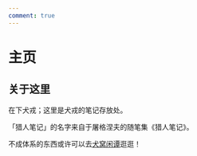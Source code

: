 ```yaml
---
comment: true
---
```


# 主页

<!-- 

> 我们都是活生生的人，从小就被不由自主地教导用最小的付出获得最大的得到，经常会忘记我们究竟要的是什么。我承认我完美主义，但我想每个人心中都有那一份求知的渴望和对真理的向往；「大学」的灵魂也就在于超越世俗，超越时代的纯真和理想——我们不是要讨好企业的毕业生，而是要寻找改变世界的力量。
>
> <p style="text-align: right">—— 蒋炎岩</p>

> 这种「只要不影响我现在 survive，就不要紧」的想法其实非常的利己和短视：你在专业上的技不如人，迟早有一天会找上来，会影响到你个人职业生涯的长远的发展。教育除了知识的记忆之外，更本质的是能力的训练，即所谓的 training；而但凡 training 就必须克服一定的难度，否则你就是在做重复劳动，能力也不会有改变。如果遇到难度就选择退缩，或者让别人来替你克服本该由你自己克服的难度，等于是自动放弃了获得 training 的机会；而这，其实是大学专业教育最宝贵的部分。
>
> <p style="text-align: right">—— Etone</p>


> 大家在学习的过程中会遇到各种各样的问题，伴随而来的可能还会有相当程度的挫败感和焦虑感，这些是大家或多或少都会经历的。因此我们计划在培养学生们的技术水平和科研能力之外，更重要的是教会大家如何用一种平常心去对待这些问题：当我们去做难度大且有意义的事情时，不好解决的问题必然是客观存在的，当然解决问题的方法也是一定存在的。既然问题和解决方法都始终存在，我们何必殚精竭虑地自怨自艾呢？取而代之的是，我们应该放平心态且对自己充满自信，努力从一次次失败中总结经验。通过几次正向反馈，大家不仅能收获满满的成就感，心理素质也会得到很好的锤炼。

<br/>

> 不要忘了对学习新事物的热爱 :)
>
> <p style="text-align: right">—— c7w</p>

-->

## 关于这里

在下犬戎；这里是犬戎的笔记存放处。

「猎人笔记」的名字来自于屠格涅夫的随笔集《猎人笔记》。

不成体系的东西或许可以去[犬窝闲谭](https://inuebisu.cn)逛逛！
